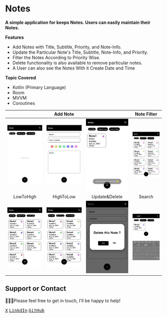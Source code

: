 # Notes
<b>A simple application for keeps Notes. Users can easily maintain their Notes. </b>


<b>Features</b>
<ul>
  <li>Add Notes with Title, Subtitle, Priority, and Note-Info. </li>
  <li>Update the Particular Note's Title, Subtitle, Note-Info, and Priority.</li>
  <li>Filter the Notes According to Priority Wise.</li>
  <li>Delete functionality is also available to remove particular notes.</li>
  <li>A User can also see the Notes With it Create Date and Time</li>
</ul>


<b>Topic Covered</b>
<ul>
  <li>Kotlin (Primary Language)</li>
  <li>Room</li>
  <li>MVVM</li>
  <li>Coroutines</li>
</ul>

| |Add Note| |Note Filter|
|:----:|:----:|:----:|:----:|
|<img altr="1" src="https://github.com/UmangGoti/Notes/blob/Develop/Screenshot/1.png">|<img altr="2" src="https://github.com/UmangGoti/Notes/blob/Develop/Screenshot/2.png">|<img altr="3" src="https://github.com/UmangGoti/Notes/blob/Develop/Screenshot/3.png">|<img altr="4" src="https://github.com/UmangGoti/Notes/blob/Develop/Screenshot/4.png">|
|LowToHigh|HighToLow|Update&Delete|Search|
|<img altr="5" src="https://github.com/UmangGoti/Notes/blob/Develop/Screenshot/5.png">|<img altr="6" src="https://github.com/UmangGoti/Notes/blob/Develop/Screenshot/6.png">|<img altr="7" src="https://github.com/UmangGoti/Notes/blob/Develop/Screenshot/7.png">|<img altr="6" src="https://github.com/UmangGoti/Notes/blob/Develop/Screenshot/8.png">|

## Support or Contact

👨🏻‍💻Please feel free to get in touch, I'll be happy to help!

<a href="https://twitter.com/umanggoti?t=BXOUUrbPi3cIhwWLPI3-5w&s=09"><kbd>X</kbd></a> 
<a href="https://in.linkedin.com/in/umang-goti-21995617b" target="_blank"><kbd>LinkdIn</kbd></a>
<a href="https://github.com/UmangGoti" target="_blank"><kbd>GitHub</kbd></a>

